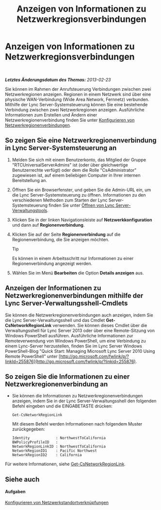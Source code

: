 ﻿---
title: Anzeigen von Informationen zu Netzwerkregionsverbindungen
TOCTitle: Anzeigen von Informationen zu Netzwerkregionsverbindungen
ms:assetid: 7b6b2ea2-83d8-4376-afb2-70e5d2cf6444
ms:mtpsurl: https://technet.microsoft.com/de-de/library/JJ688102(v=OCS.15)
ms:contentKeyID: 49890802
ms.date: 05/19/2016
mtps_version: v=OCS.15
ms.translationtype: HT
---

# Anzeigen von Informationen zu Netzwerkregionsverbindungen

 

_**Letztes Änderungsdatum des Themas:** 2013-02-23_

Sie können im Rahmen der Anrufsteuerung Verbindungen zwischen zwei Netzwerkregionen anzeigen. Regionen in einem Netzwerk sind über eine physische WAN-Verbindung (Wide Area Network, Fernnetz) verbunden. Mithilfe der Lync Server-Systemsteuerung können Sie eine bestehende Verbindung zwischen zwei Netzwerkregionen anzeigen. Ausführliche Informationen zum Erstellen und Ändern einer Netzwerkregionenverbindung finden Sie unter [Konfigurieren von Netzwerkregionenverbindungen](lync-server-2013-configuring-network-region-links.md).

## So zeigen Sie eine Netzwerkregionenverbindung in Lync Server-Systemsteuerung an

1.  Melden Sie sich mit einem Benutzerkonto, das Mitglied der Gruppe "RTCUniversalServerAdmins" ist (oder über gleichwertige Benutzerrechte verfügt) oder dem die Rolle "CsAdministrator" zugewiesen ist, auf einem beliebigen Computer in Ihrer internen Bereitstellung an.

2.  Öffnen Sie ein Browserfenster, und geben Sie die Admin-URL ein, um die Lync Server-Systemsteuerung zu öffnen. Informationen zu den verschiedenen Methoden zum Starten der Lync Server-Systemsteuerung finden Sie unter [Öffnen von Lync Server-Verwaltungstools](lync-server-2013-open-lync-server-administrative-tools.md).

3.  Klicken Sie in der linken Navigationsleiste auf **Netzwerkkonfiguration** und dann auf **Regionenverbindung**.

4.  Klicken Sie auf der Seite **Regionenverbindung** auf die Regionenverbindung, die Sie anzeigen möchten.
    

    > [!TIP]
    > Es können in einem Arbeitsschritt nur Informationen zu einer Regionenverbindung angezeigt werden.



5.  Wählen Sie im Menü **Bearbeiten** die Option **Details anzeigen** aus.

## Anzeigen der Informationen zu Netzwerkregionenverbindungen mithilfe der Lync Server-Verwaltungsshell-Cmdlets

Sie können die Netzwerkregionenverbindungen auch anzeigen, indem Sie die Lync Server-Verwaltungsshell und das Cmdlet **Get-CsNetworkRegionLink** verwenden. Sie können dieses Cmdlet über die Verwaltungsshell für Lync Server 2013 oder über eine Remote-Sitzung von Windows PowerShell ausführen. Ausführliche Informationen zur Remoteverwendung von Windows PowerShell, um eine Verbindung zu einem Lync-Server herzustellen, finden Sie im Lync Server Windows PowerShell-Blog "Quick Start: Managing Microsoft Lync Server 2010 Using Remote PowerShell" unter [http://go.microsoft.com/fwlink/p/?linkId=255876](http://go.microsoft.com/fwlink/p/?linkid=255876).

## So zeigen Sie die Informationen zu einer Netzwerkregionenverbindung an

  - Sie können die Informationen zu Netzwerkregionenverbindungen anzeigen, indem Sie in der Lync Server-Verwaltungsshell den folgenden Befehl eingeben und die EINGABETASTE drücken:
    
        Get-CsNetworkRegionLink
    
    Mit diesem Befehl werden Informationen nach folgendem Muster zurückgegeben:
    
        Identity            : NorthwestToCalifornia
        BWPolicyProfileID   :
        NetworkRegionLinkID : NorthwestToCalifornia
        NetworkRegionID1    : Pacific Northwest
        NetworkRegionID2    : California

Für weitere Informationen, siehe [Get-CsNetworkRegionLink](https://docs.microsoft.com/en-us/powershell/module/skype/Get-CsNetworkRegionLink).

## Siehe auch

#### Aufgaben

[Konfigurieren von Netzwerkstandortverknüpfungen](lync-server-2013-configuring-network-site-links.md)

